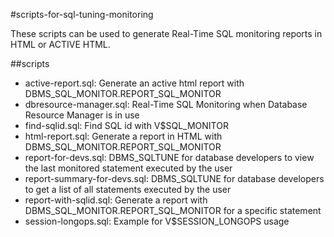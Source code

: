 #scripts-for-sql-tuning-monitoring

These scripts can be used to generate Real-Time SQL monitoring reports in HTML or ACTIVE HTML. 

##scripts

- active-report.sql: Generate an active html report with DBMS_SQL_MONITOR.REPORT_SQL_MONITOR
- dbresource-manager.sql: Real-Time SQL Monitoring when Database Resource Manager is in use
- find-sqlid.sql: Find SQL id with V$SQL_MONITOR
- html-report.sql: Generate a report in HTML with DBMS_SQL_MONITOR.REPORT_SQL_MONITOR
- report-for-devs.sql: DBMS_SQLTUNE for database developers to view the last monitored statement executed by the user
- report-summary-for-devs.sql: DBMS_SQLTUNE for database developers to get a list of all statements executed by the user
- report-with-sqlid.sql: Generate a report with DBMS_SQL_MONITOR.REPORT_SQL_MONITOR for a specific statement    
- session-longops.sql: Example for V$SESSION_LONGOPS usage

